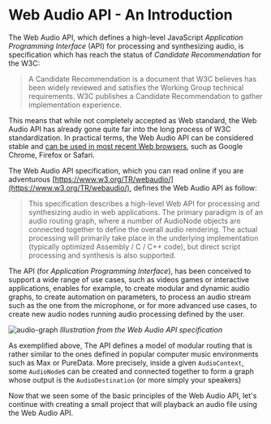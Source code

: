 # Web Audio API - An Introduction

The Web Audio API, which defines a high-level JavaScript _Application Programming Interface_ (API) for processing and synthesizing audio, is specification which has reach the status of _Candidate Recommendation_ for the W3C:

> A Candidate Recommendation is a document that W3C believes has been widely reviewed and satisfies the Working Group technical requirements. W3C publishes a Candidate Recommendation to gather implementation experience.

This means that while not completely accepted as Web standard, the Web Audio API has already gone quite far into the long process of W3C standardization. In practical terms, the Web Audio API can be considered stable and [can be used in most recent Web browsers](https://caniuse.com/audio-api), such as Google Chrome, Firefox or Safari.

The Web Audio API specification, which you can read online if you are adventurous [https://www.w3.org/TR/webaudio/](https://www.w3.org/TR/webaudio/), defines the Web Audio API as follow:

> This specification describes a high-level Web API for processing and synthesizing audio in web applications. The primary paradigm is of an audio routing graph, where a number of AudioNode objects are connected together to define the overall audio rendering. The actual processing will primarily take place in the underlying implementation (typically optimized Assembly / C / C++ code), but direct script processing and synthesis is also supported.

The API (for _Application Programming Interface_), has been conceived to support a wide range of use cases, such as videos games or interactive applications, enables for example, to create modular and dynamic audio graphs, to create automation on parameters, to process an audio stream such as the one from the microphone, or for more advanced use cases, to create new audio nodes running audio processing defined by the user.

![audio-graph](../assets/web-audio-api-introduction/audio-graph.png)
*Illustration from the Web Audio API specification*

As exemplified above, The API defines a model of modular routing that is rather similar to the ones defined in popular computer music environments such as Max or PureData. More precisely, inside a given `AudioContext`, some `AudioNode`s can be created and connected together to form a graph whose output is the `AudioDestination` (or more simply your speakers)

<!-- ## Hands-on -->

Now that we seen some of the basic principles of the Web Audio API, let's continue with creating a small project that will playback an audio file using the Web Audio API.

